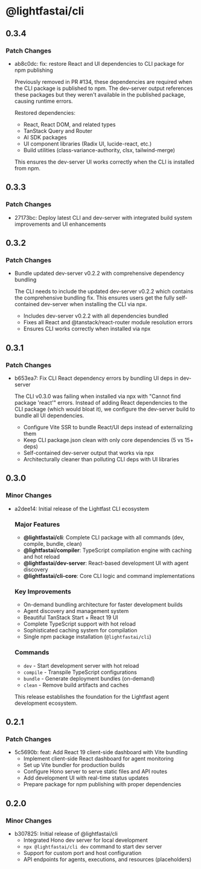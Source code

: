 # @lightfastai/cli

## 0.3.4

### Patch Changes

- ab8c0dc: fix: restore React and UI dependencies to CLI package for npm publishing

  Previously removed in PR #134, these dependencies are required when the CLI package is published to npm. The dev-server output references these packages but they weren't available in the published package, causing runtime errors.

  Restored dependencies:
  - React, React DOM, and related types
  - TanStack Query and Router
  - AI SDK packages
  - UI component libraries (Radix UI, lucide-react, etc.)
  - Build utilities (class-variance-authority, clsx, tailwind-merge)

  This ensures the dev-server UI works correctly when the CLI is installed from npm.

## 0.3.3

### Patch Changes

- 27173bc: Deploy latest CLI and dev-server with integrated build system improvements and UI enhancements

## 0.3.2

### Patch Changes

- Bundle updated dev-server v0.2.2 with comprehensive dependency bundling

  The CLI needs to include the updated dev-server v0.2.2 which contains the comprehensive bundling fix.
  This ensures users get the fully self-contained dev-server when installing the CLI via npx.
  - Includes dev-server v0.2.2 with all dependencies bundled
  - Fixes all React and @tanstack/react-router module resolution errors
  - Ensures CLI works correctly when installed via npx

## 0.3.1

### Patch Changes

- b653ea7: Fix CLI React dependency errors by bundling UI deps in dev-server

  The CLI v0.3.0 was failing when installed via npx with "Cannot find package 'react'" errors. Instead of adding React dependencies to the CLI package (which would bloat it), we configure the dev-server build to bundle all UI dependencies.
  - Configure Vite SSR to bundle React/UI deps instead of externalizing them
  - Keep CLI package.json clean with only core dependencies (5 vs 15+ deps)
  - Self-contained dev-server output that works via npx
  - Architecturally cleaner than polluting CLI deps with UI libraries

## 0.3.0

### Minor Changes

- a2dee14: Initial release of the Lightfast CLI ecosystem

  ### Major Features
  - **@lightfastai/cli**: Complete CLI package with all commands (dev, compile, bundle, clean)
  - **@lightfastai/compiler**: TypeScript compilation engine with caching and hot reload
  - **@lightfastai/dev-server**: React-based development UI with agent discovery
  - **@lightfastai/cli-core**: Core CLI logic and command implementations

  ### Key Improvements
  - On-demand bundling architecture for faster development builds
  - Agent discovery and management system
  - Beautiful TanStack Start + React 19 UI
  - Complete TypeScript support with hot reload
  - Sophisticated caching system for compilation
  - Single npm package installation (`@lightfastai/cli`)

  ### Commands
  - `dev` - Start development server with hot reload
  - `compile` - Transpile TypeScript configurations
  - `bundle` - Generate deployment bundles (on-demand)
  - `clean` - Remove build artifacts and caches

  This release establishes the foundation for the Lightfast agent development ecosystem.

## 0.2.1

### Patch Changes

- 5c5690b: feat: Add React 19 client-side dashboard with Vite bundling
  - Implement client-side React dashboard for agent monitoring
  - Set up Vite bundler for production builds
  - Configure Hono server to serve static files and API routes
  - Add development UI with real-time status updates
  - Prepare package for npm publishing with proper dependencies

## 0.2.0

### Minor Changes

- b307825: Initial release of @lightfastai/cli
  - Integrated Hono dev server for local development
  - `npx @lightfastai/cli dev` command to start dev server
  - Support for custom port and host configuration
  - API endpoints for agents, executions, and resources (placeholders)
